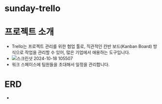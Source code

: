 # sunday-trello
# 프로젝트 소개
  -  Trello는 프로젝트 관리를 위한 협업 툴로, 직관적인 칸반 보드(Kanban Board) 방식으로 작업을 관리할 수 있어, 많은 기업에서 애용하는 도구입니다.
  -  ![스크린샷 2024-10-18 105507](https://github.com/user-attachments/assets/add017e0-2b72-4a0d-bc6c-90cd7fd91f1c)
  - 워크 스페이스에 팀원들을 초대해서 일정을 관리합니다.
# ERD
  -
